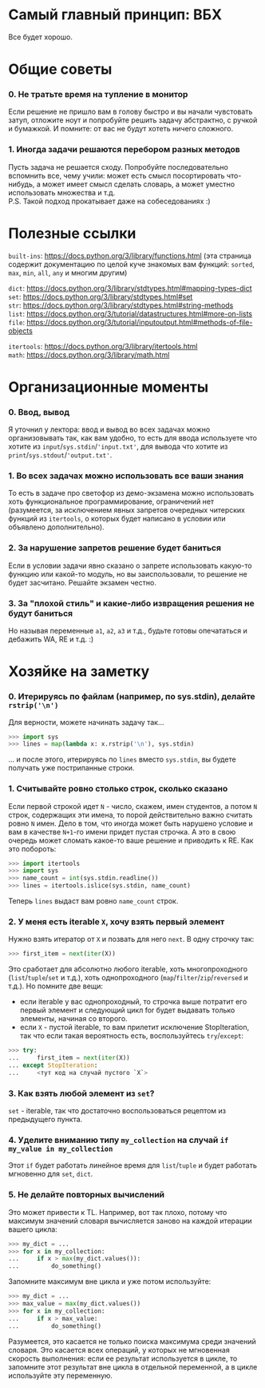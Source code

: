 # Самый главный принцип: ВБХ
Все будет хорошо.


# Общие советы

### 0. Не тратьте время на тупление в монитор
Если решение не пришло вам в голову быстро и вы начали чувстовать затуп, отложите ноут и
попробуйте решить задачу абстрактно, с ручкой и бумажкой.
И помните: от вас не будут хотеть ничего сложного.

### 1. Иногда задачи решаются перебором разных методов
Пусть задача не решается сходу. Попробуйте последовательно вспомнить все, чему учили:
может есть смысл посортировать что-нибудь, а может имеет смысл сделать словарь, 
а может уместно использовать множества и т.д.  
P.S. Такой подход прокатывает даже на собеседованиях :)


# Полезные ссылки
`built-ins`: https://docs.python.org/3/library/functions.html (эта страница содержит документацию
по целой куче знакомых вам функций: `sorted`, `max`, `min`, `all`, `any` и многим другим)

`dict`: https://docs.python.org/3/library/stdtypes.html#mapping-types-dict  
`set`: https://docs.python.org/3/library/stdtypes.html#set  
`str`: https://docs.python.org/3/library/stdtypes.html#string-methods  
`list`: https://docs.python.org/3/tutorial/datastructures.html#more-on-lists  
`file`: https://docs.python.org/3/tutorial/inputoutput.html#methods-of-file-objects

`itertools`: https://docs.python.org/3/library/itertools.html  
`math`: https://docs.python.org/3/library/math.html


# Организационные моменты

### 0. Ввод, вывод
Я уточнил у лектора: ввод и вывод во всех задачах можно организовывать так, как вам удобно,
то есть для ввода используете что хотите из `input`/`sys.stdin`/`'input.txt'`, для вывода
что хотите из `print`/`sys.stdout`/`'output.txt'`.

### 1. Во всех задачах можно использовать все ваши знания
То есть в задаче про светофор из демо-экзамена можно использовать хоть функциональное
программирование, ограничений нет (разумеется, за исключением явных запретов очередных
читерских функций из `itertools`, о которых будет написано в условии или объявлено
дополнительно).

### 2. За нарушение запретов решение будет баниться
Если в условии задачи явно сказано о запрете использовать какую-то функцию
или какой-то модуль, но вы заиспользовали, то решение не будет засчитано.
Решайте экзамен честно.

### 3. За "плохой стиль" и какие-либо извращения решения не будут баниться
Но называя переменные `a1`, `a2`, `a3` и т.д., будьте готовы опечататься и дебажить
WA, RE и т.д. :)


# Хозяйке на заметку

### 0. Итерируясь по файлам (например, по sys.stdin), делайте `rstrip('\n')`
Для верности, можете начинать задачу так...
```python
>>> import sys
>>> lines = map(lambda x: x.rstrip('\n'), sys.stdin)
```
... и после этого, итерируясь по `lines` вместо `sys.stdin`, вы будете получать
уже пострипанные строки.

### 1. Считывайте ровно столько строк, сколько сказано
Если первой строкой идет `N` - число, скажем, имен студентов, а потом `N` строк,
содержащих эти имена, то порой действительно важно считать ровно `N` имен. Дело в
том, что иногда может быть нарушено условие и вам в качестве `N+1`-го имени
придет пустая строчка. А это в свою очередь может сломать какое-то ваше решение и
приводить к RE. Как это побороть:
```python
>>> import itertools
>>> import sys
>>> name_count = int(sys.stdin.readline())
>>> lines = itertools.islice(sys.stdin, name_count)
```
Теперь `lines` выдаст вам ровно `name_count` строк.

### 2. У меня есть iterable `X`, хочу взять первый элемент
Нужно взять итератор от `X` и позвать для него `next`. В одну строчку так:
```python
>>> first_item = next(iter(X))
```
Это сработает для абсолютно любого iterable, хоть многопроходного (`list`/`tuple`/`set` и т.д.), хоть
однопроходного (`map`/`filter`/`zip`/`reversed` и т.д.). Но помните две вещи:
- если iterable у вас однопроходный, то строчка выше потратит его первый элемент
и следующий цикл for будет выдавать только элементы, начиная со второго.
- если `X` - пустой iterable, то вам прилетит исключение StopIteration, так что если
такая вероятность есть, воспользуйтесь `try`/`except`:
```python
>>> try:
...     first_item = next(iter(X))
... except StopIteration:
...     <тут код на случай пустого `X`>
```

### 3. Как взять любой элемент из `set`?
`set` - iterable, так что достаточно воспользоваться рецептом из предыдущего пункта.

### 4. Уделите вниманию типу `my_collection` на случай `if my_value in my_collection`
Этот `if` будет работать линейное время для `list`/`tuple` и будет работать мгновенно для
`set`, `dict`.

### 5. Не делайте повторных вычислений
Это может привести к TL. Например, вот так плохо, потому что максимум значений словаря
вычисляется заново на каждой итерации вашего цикла:
```python
>>> my_dict = ...
>>> for x in my_collection:
...     if x > max(my_dict.values()):
...         do_something()
```
Запомните максимум вне цикла и уже потом используйте:
```python
>>> my_dict = ...
>>> max_value = max(my_dict.values())
>>> for x in my_collection:
...     if x > max_value:
...         do_something()
```
Разумеется, это касается не только поиска максимума среди значений словаря.
Это касается всех операций, у которых не мгновенная скорость выполнения: если ее результат
используется в цикле, то запомните этот результат вне цикла в отдельной переменной, а в цикле
используйте эту переменную.
